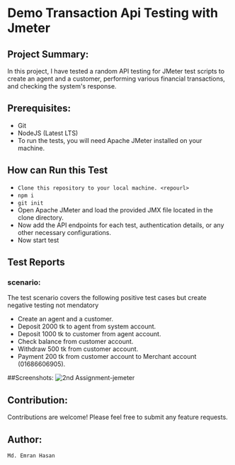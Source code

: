 # Demo Transaction Api Testing with Jmeter
## Project Summary:
In this project, I have tested a random API testing for JMeter test scripts to create an agent and a customer, performing various financial transactions,
and checking the system's response.

## Prerequisites:
- Git
- NodeJS (Latest LTS)
- To run the tests, you will need Apache JMeter installed on your machine.
## How can Run this Test
- ``Clone this repository to your local machine. <repourl>``
- ``npm i``
- ``git init``
- Open Apache JMeter and load the provided JMX file located in the clone directory.
-  Now add the API endpoints for each test, authentication details, or any other necessary configurations.
-  Now start test

## Test Reports
### scenario:
The test scenario covers the following positive test cases but create negative testing not mendatory
- Create an agent and a customer.
- Deposit 2000 tk to agent from system account.
- Deposit 1000 tk to customer from agent account.
- Check balance from customer account.
- Withdraw 500 tk from customer account.
- Payment 200 tk from customer account to Merchant account (01686606905).

##Screenshots:
![2nd Assignment-jemeter](https://github.com/emran-hasan/demo-transaction-api-jmeter/assets/35032467/6aa9fcbe-68f6-471a-b1d3-3a3c2eed0973)


## Contribution:
Contributions are welcome! Please feel free to submit any feature requests.

## Author:
``Md. Emran Hasan``

